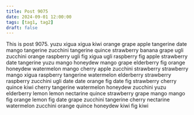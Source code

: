 ```yaml
---
title: Post 9075
date: 2024-09-01 12:00:00
tags: [tag1, tag2]
draft: false
---
```

This is post 9075.
yuzu
xigua
xigua
kiwi
orange
grape
apple
tangerine
date
mango
tangerine
zucchini
tangerine
quince
strawberry
banana
grape
ugli
zucchini
orange
raspberry
ugli
fig
xigua
ugli
raspberry
fig
apple
strawberry
date
tangerine
yuzu
mango
honeydew
mango
grape
elderberry
fig
orange
honeydew
watermelon
mango
cherry
apple
zucchini
strawberry
strawberry
mango
xigua
raspberry
tangerine
watermelon
elderberry
strawberry
raspberry
zucchini
ugli
date
date
orange
fig
date
fig
strawberry
cherry
quince
kiwi
cherry
tangerine
watermelon
honeydew
zucchini
yuzu
elderberry
lemon
lemon
nectarine
quince
strawberry
grape
mango
mango
fig
orange
lemon
fig
date
grape
zucchini
tangerine
cherry
nectarine
watermelon
zucchini
orange
quince
honeydew
kiwi
fig
kiwi
